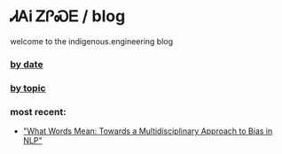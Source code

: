 # ᏗᎪᎥ ᏃᎵᏍᎬ / blog

welcome to the indigenous.engineering blog

### [by date](https://indigenousengineering.github.io/blog/by-date.html)

### [by topic](https://indigenousengineering.github.io/blog/by-topic.html)

### most recent:

* ["What Words Mean: Towards a Multidisciplinary Approach to Bias in NLP"](https://IndigenousEngineering.github.io/blog/posts/what_words_mean.html)

